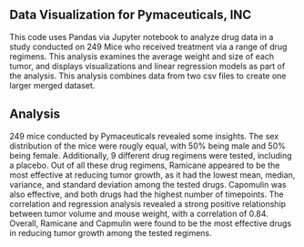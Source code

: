## Data Visualization for Pymaceuticals, INC

This code uses Pandas via Jupyter notebook to analyze drug data in a study conducted on 249 Mice who received treatment via a range of drug regimens. This analysis examines the average weight and size of each tumor, and displays visualizations and linear regression models as part of the analysis. This analysis combines data from two csv files to create one larger merged dataset. 

## Analysis

249 mice conducted by Pymaceuticals revealed some insights. The sex distribution of the mice were rougly equal, with 50% being male and 50% being female. Additionally, 9 different drug regimens were tested, including a placebo. Out of all these drug regimens, Ramicane appeared to be the most effective at reducing tumor growth, as it had the lowest mean, median, variance, and standard deviation among the tested drugs. Capomulin was also effective, and both drugs had the highest number of timepoints. The correlation and regression analysis revealed a strong positive relationship between tumor volume and mouse weight, with a correlation of 0.84. Overall, Ramicane and Capmulin were found to be the most effective drugs in reducing tumor growth among the tested regimens.



